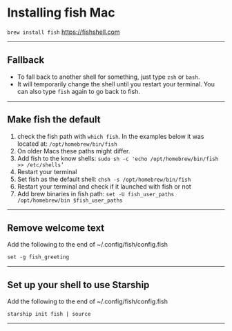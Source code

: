 # Installing fish Mac
```brew install fish```
https://fishshell.com

---

## Fallback
- To fall back to another shell for something, just type ```zsh``` or ```bash```.
- It will temporarily change the shell until you restart your terminal. You can also type ```fish``` again to go back to fish.

---

## Make fish the default
1. check the fish path with ```which fish```. In the examples below it was located at: ```/opt/homebrew/bin/fish```
2. On older Macs these paths might differ.
3. Add fish to the know shells: ```sudo sh -c 'echo /opt/homebrew/bin/fish >> /etc/shells’```
4. Restart your terminal
5. Set fish as the default shell: ```chsh -s /opt/homebrew/bin/fish```
6. Restart your terminal and check if it launched with fish or not
7. Add brew binaries in fish path: ```set -U fish_user_paths /opt/homebrew/bin $fish_user_paths```

---

## Remove welcome text

Add the following to the end of ~/.config/fish/config.fish

```set -g fish_greeting```

---

## Set up your shell to use Starship

Add the following to the end of ~/.config/fish/config.fish

```starship init fish | source```

---
